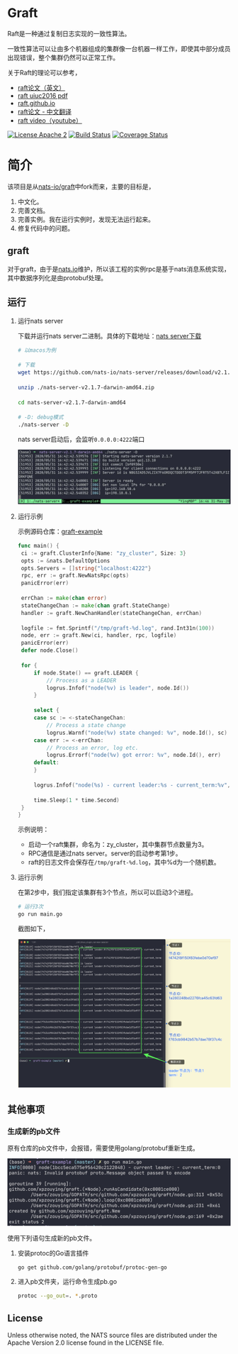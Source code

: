 Graft
=====

Raft是一种通过复制日志实现的一致性算法。

一致性算法可以让由多个机器组成的集群像一台机器一样工作，即使其中部分成员出现错误，整个集群仍然可以正常工作。

关于Raft的理论可以参考，

- [raft论文（英文）](https://ramcloud.stanford.edu/wiki/download/attachments/11370504/raft.pdf
)
- [raft uiuc2016 pdf](https://raft.github.io/slides/uiuc2016.pdf)
- [raft.github.io](https://raft.github.io/)
- [raft论文 - 中文翻译](https://www.infoq.cn/article/raft-paper)
- [raft video（youtube）](http://www.youtube.com/watch?v=YbZ3zDzDnrw&list=WL20FE97C942825E1E)

[![License Apache 2](https://img.shields.io/badge/License-Apache2-blue.svg)](https://www.apache.org/licenses/LICENSE-2.0)
[![Build Status](https://travis-ci.org/nats-io/graft.svg?branch=master)](http://travis-ci.org/nats-io/graft)
[![Coverage Status](https://coveralls.io/repos/github/nats-io/graft/badge.svg)](https://coveralls.io/github/nats-io/graft)


简介
=====

该项目是从[nats-io/graft](https://github.com/nats-io/graft)中fork而来，主要的目标是，

1. 中文化。
2. 完善文档。
3. 完善实例。我在运行实例时，发现无法运行起来。
4. 修复代码中的问题。


## graft

对于graft，由于是[nats.io](https://nats.io/)维护，所以该工程的实例rpc是基于nats消息系统实现，其中数据序列化是由protobuf处理。


## 运行

1. 运行nats server

   下载并运行nats server二进制。具体的下载地址：[nats server下载](https://nats.io/download/nats-io/nats-server/)

   ```bash
   # 以macos为例
   
   # 下载
   wget https://github.com/nats-io/nats-server/releases/download/v2.1.7/nats-server-v2.1.7-darwin-amd64.zip
   
   unzip ./nats-server-v2.1.7-darwin-amd64.zip
   
   cd nats-server-v2.1.7-darwin-amd64
   
   # -D: debug模式
   ./nats-server -D
   ```

   nats server启动后，会监听`0.0.0.0:4222`端口

   ![nats server](./assets/nats_server_started.jpg)

2. 运行示例

   示例源码仓库：[graft-example](https://github.com/xpzouying/graft-example)

   ```go
   func main() {
   	ci := graft.ClusterInfo{Name: "zy_cluster", Size: 3}
   	opts := &nats.DefaultOptions
   	opts.Servers = []string{"localhost:4222"}
   	rpc, err := graft.NewNatsRpc(opts)
   	panicError(err)
   
   	errChan := make(chan error)
   	stateChangeChan := make(chan graft.StateChange)
   	handler := graft.NewChanHandler(stateChangeChan, errChan)
   
   	logfile := fmt.Sprintf("/tmp/graft-%d.log", rand.Int31n(100))
   	node, err := graft.New(ci, handler, rpc, logfile)
   	panicError(err)
   	defer node.Close()
   
   	for {
   		if node.State() == graft.LEADER {
   			// Process as a LEADER
   			logrus.Infof("node(%v) is leader", node.Id())
   		}
   
   		select {
   		case sc := <-stateChangeChan:
   			// Process a state change
   			logrus.Warnf("node(%v) state changed: %v", node.Id(), sc)
   		case err := <-errChan:
   			// Process an error, log etc.
   			logrus.Errorf("node(%v) got error: %v", node.Id(), err)
   		default:
   		}
   
   		logrus.Infof("node(%s) - current leader:%s - current_term:%v", node.Id(), node.Leader(), node.CurrentTerm())
   
   		time.Sleep(1 * time.Second)
   	}
   }
   ```

   示例说明：

   - 启动一个raft集群，命名为：zy_cluster，其中集群节点数量为3。
   - RPC通信是通过nats server。server的启动参考第1步。
   - raft的日志文件会保存在`/tmp/graft-%d.log`，其中%d为一个随机数。

3. 运行示例

   在第2步中，我们指定该集群有3个节点，所以可以启动3个进程。

   ```bash
   # 运行3次
   go run main.go
   ```

   截图如下，

   ![graft-cluster-example](./assets/graft-example.jpg)

## 其他事项

### 生成新的pb文件

原有仓库的pb文件中，会报错，需要使用golang/protobuf重新生成。

![protobuf_panic](./assets/pb_panic.jpg)

使用下列语句生成新的pb文件。

1. 安装protoc的Go语言插件

   ```bash
   go get github.com/golang/protobuf/protoc-gen-go
   ```

2. 进入pb文件夹，运行命令生成pb.go

   ```bash
   protoc --go_out=. *.proto
   ```

## License

Unless otherwise noted, the NATS source files are distributed
under the Apache Version 2.0 license found in the LICENSE file.
